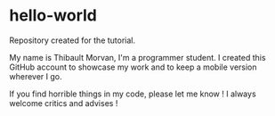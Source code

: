 # hello-world
Repository created for the tutorial.

My name is Thibault Morvan, I'm a programmer student.
I created this GitHub account to showcase my work and to keep a mobile version wherever I go.

If you find horrible things in my code, please let me know ! I always welcome critics and advises !
